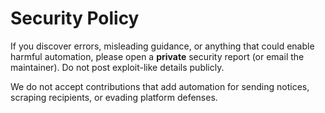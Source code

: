 # Security Policy

If you discover errors, misleading guidance, or anything that could enable harmful automation, please open a **private** security report (or email the maintainer). Do not post exploit-like details publicly.

We do not accept contributions that add automation for sending notices, scraping recipients, or evading platform defenses.
